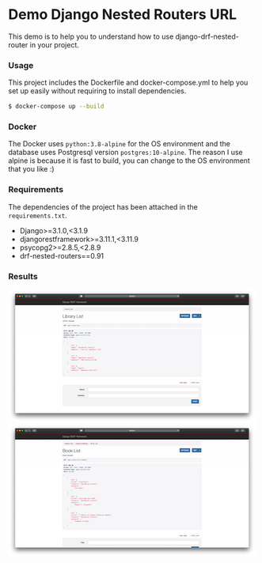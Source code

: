 # Demo Django Nested Routers URL
This demo is to help you to understand how to use django-drf-nested-router in your project.

### Usage
This project includes the Dockerfile and docker-compose.yml to help you set up easily without requiring to install dependencies.

```sh
$ docker-compose up --build
```
### Docker
The Docker uses `python:3.8-alpine` for the OS environment and the database uses Postgresql version `postgres:10-alpine`. The reason I use alpine is because it is fast to build, you can change to the OS environment that you like :)

### Requirements
The dependencies of the project has been attached in the `requirements.txt`. 
* Django>=3.1.0,<3.1.9
* djangorestframework>=3.11.1,<3.11.9
* psycopg2>=2.8.5,<2.8.9
* drf-nested-routers==0.91

### Results
![Library API](images/library_list.png)
![Book API](images/book_list.png)